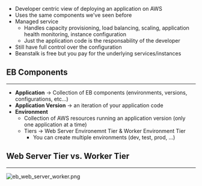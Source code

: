 - Developer centric view of deploying an application on AWS
- Uses the same components we've seen before
- Managed service
	- Handles capacity provisioning, load balancing, scaling, application health monitoring, instance configuration
	- Just the application code is the responsability of the developer
- Still have full control over the configuration
- Beanstalk is free but you pay for the underlying services/instances

## EB Components
---
- __Application__ -> Collection of EB components (environments, versions, configurations, etc...)
- __Application Version__ -> an iteration of your application code
- __Environment__
	- Collection of AWS resources running an application version (only one application at a time)
	- Tiers -> Web Server Environemnt Tier & Worker Environment Tier
		- You can create multiple environments (dev, test, prod, ...)

## Web Server Tier vs. Worker Tier
---
![eb_web_server_worker.png](eb_web_server_worker.png)